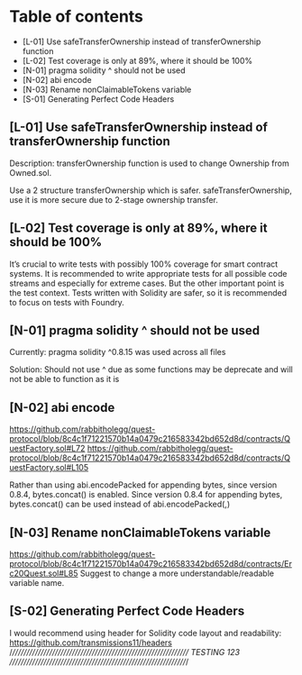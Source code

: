 # Table of contents

- [L-01] Use safeTransferOwnership instead of transferOwnership function
- [L-02] Test coverage is only at 89%, where it should be 100%
- [N-01] pragma solidity ^ should not be used
- [N-02] abi encode
- [N-03] Rename nonClaimableTokens variable 
- [S-01] Generating Perfect Code Headers

## [L-01] Use safeTransferOwnership instead of transferOwnership function

Description:
transferOwnership function is used to change Ownership from Owned.sol.

Use a 2 structure transferOwnership which is safer.
safeTransferOwnership, use it is more secure due to 2-stage ownership transfer.

##  [L-02] Test coverage is only at 89%, where it should be 100%

It’s crucial to write tests with possibly 100% coverage for smart contract systems.
It is recommended to write appropriate tests for all possible code streams and especially for extreme cases.
But the other important point is the test context.
Tests written with Solidity are safer, so it is recommended to focus on tests with Foundry.


## [N-01] pragma solidity ^ should not be used

Currently: pragma solidity ^0.8.15 was used across all files

Solution: Should not use ^ due as some functions may be deprecate and will not be able to function as it is

## [N-02] abi encode

https://github.com/rabbitholegg/quest-protocol/blob/8c4c1f71221570b14a0479c216583342bd652d8d/contracts/QuestFactory.sol#L72
https://github.com/rabbitholegg/quest-protocol/blob/8c4c1f71221570b14a0479c216583342bd652d8d/contracts/QuestFactory.sol#L105

Rather than using abi.encodePacked for appending bytes, since version 0.8.4, bytes.concat() is enabled.
Since version 0.8.4 for appending bytes, bytes.concat() can be used instead of abi.encodePacked(,)

## [N-03] Rename nonClaimableTokens variable 
https://github.com/rabbitholegg/quest-protocol/blob/8c4c1f71221570b14a0479c216583342bd652d8d/contracts/Erc20Quest.sol#L85
Suggest to change a more understandable/readable variable name.

## [S-02] Generating Perfect Code Headers
I would recommend using header for Solidity code layout and readability:
https://github.com/transmissions11/headers
/*//////////////////////////////////////////////////////////////
                           TESTING 123
//////////////////////////////////////////////////////////////*/


